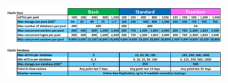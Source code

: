 ![Servicelagen voor elastische pools](./media/sql-database-service-tiers-table-elastic-db-pools/sql-database-service-tiers-table-elastic-db-pools.png) 


<!--HONumber=Jun16_HO2-->


